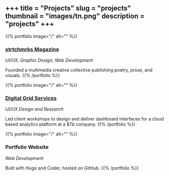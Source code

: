+++
title = "Projects"
slug = "projects"
thumbnail = "images/tn.png"
description = "projects"
+++
---------------------------

{{% portfolio image="/" alt="" %}}
### [strtchmrks Magazine](/projects/strtchmrks)
_UI/UX, Graphic Design, Web Development_

Founded a multimedia creative collective publishing poetry, prose, and visuals.
{{% /portfolio %}}

{{% portfolio image="/" alt="" %}}
### [Digital Grid Services](/projects/dgs)
_UI/UX Design and Research_

Led client workshops to design and deliver dashboard interfaces for a cloud based analytics platform at a $7b company.
{{% /portfolio %}}

{{% portfolio image="/" alt="" %}}
### Portfolio Website
_Web Development_

Built with Hugo and Coder, hosted on GitHub.
{{% /portfolio %}}